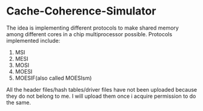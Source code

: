 Cache-Coherence-Simulator
===============

The idea is implementing different protocols to make shared memory among different cores in a chip multiprocessor possible. 
Protocols implemented include: 
1. MSI
2. MESI 
3. MOSI 
4. MOESI 
5. MOESIF(also called MOESIsm)

All the header files/hash tables/driver files have not been uploaded because they do not belong to me. 
I will upload them once i acquire permission to do the same. 
